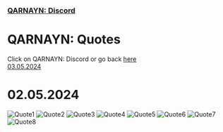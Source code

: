 <link rel="icon" href="../favicon.ico">
<link rel="stylesheet" href="https://dhulqarnayn.github.io/qarnayn/index.css">

### [QARNAYN: Discord](https://dhulqarnayn.github.io/qarnayn/DISCORD.html)

# QARNAYN: Quotes
Click on QARNAYN: Discord or go back [here](https://dhulqarnayn.github.io/qarnayn/DISCORD.html)    
[03.05.2024](https://dhulqarnayn.github.io/qarnayn/quotes/03052024/03052024.html)

# 02.05.2024
![Quote1](quote1.png)
![Quote2](quotes2.jpg)
![Quote3](quote3.png)
![Quote4](quote4.png)
![Quote5](quote5.png)
![Quote6](quote6.png)
![Quote7](quote7.png)
![Quote8](quote8.jpg)